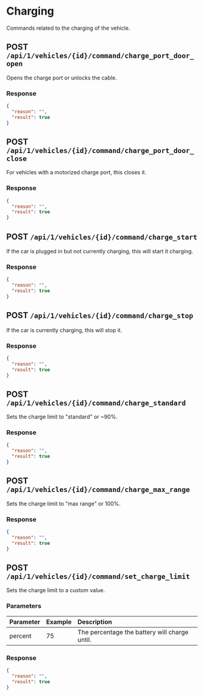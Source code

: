 # Charging

Commands related to the charging of the vehicle.

## POST `/api/1/vehicles/{id}/command/charge_port_door_open`

Opens the charge port or unlocks the cable.

### Response

```json
{
  "reason": "",
  "result": true
}
```

## POST `/api/1/vehicles/{id}/command/charge_port_door_close`

For vehicles with a motorized charge port, this closes it.

### Response

```json
{
  "reason": "",
  "result": true
}
```

## POST `/api/1/vehicles/{id}/command/charge_start`

If the car is plugged in but not currently charging, this will start it charging.

### Response

```json
{
  "reason": "",
  "result": true
}
```

## POST `/api/1/vehicles/{id}/command/charge_stop`

If the car is currently charging, this will stop it.

### Response

```json
{
  "reason": "",
  "result": true
}
```

## POST `/api/1/vehicles/{id}/command/charge_standard`

Sets the charge limit to "standard" or ~90%.

### Response

```json
{
  "reason": "",
  "result": true
}
```

## POST `/api/1/vehicles/{id}/command/charge_max_range`

Sets the charge limit to "max range" or 100%.

### Response

```json
{
  "reason": "",
  "result": true
}
```

## POST `/api/1/vehicles/{id}/command/set_charge_limit`

Sets the charge limit to a custom value.

### Parameters

| Parameter | Example | Description                                   |
| :-------- | :------ | :-------------------------------------------- |
| percent   | 75      | The percentage the battery will charge until. |

### Response

```json
{
  "reason": "",
  "result": true
}
```
